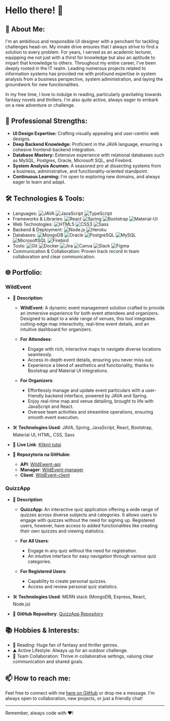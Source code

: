 
# Hello there! 👋

## 🤵 About Me:

I'm an ambitious and responsible UI designer with a penchant for tackling challenges head-on. My innate drive ensures that I always strive to find a solution to every problem. For years, I served as an academic lecturer, equipping me not just with a thirst for knowledge but also an aptitude to impart that knowledge to others. Throughout my entire career, I've been deeply rooted in the IT realm. Leading numerous projects related to information systems has provided me with profound expertise in system analysis from a business perspective, system administration, and laying the groundwork for new functionalities.

In my free time, I love to indulge in reading, particularly gravitating towards fantasy novels and thrillers. I'm also quite active, always eager to embark on a new adventure or challenge.

## 💼 Professional Strengths:

- **UI Design Expertise:** Crafting visually appealing and user-centric web designs.
- **Deep Backend Knowledge:** Proficient in the JAVA language, ensuring a cohesive frontend-backend integration.
- **Database Mastery:** Extensive experience with relational databases such as MySQL, Postgres, Oracle, Microsoft SQL, and Firebird. 
- **System Analysis Acumen:** A seasoned pro at dissecting systems from a business, administrative, and functionality-oriented standpoint.
- **Continuous Learning:** I'm open to exploring new domains, and always eager to learn and adapt.
  
## 🛠️ Technologies & Tools:

- Languages: ![JAVA](https://img.shields.io/badge/Java-ED8B00?style=for-the-badge&logo=java&logoColor=white) ![JavaScript](https://img.shields.io/badge/JavaScript-F7DF1E?style=for-the-badge&logo=javascript&logoColor=black)  ![TypeScript](https://img.shields.io/badge/TypeScript-007ACC?style=for-the-badge&logo=typescript&logoColor=white)
- Frameworks & Libraries: ![React](https://img.shields.io/badge/React-20232A?style=for-the-badge&logo=react&logoColor=61DAFB)  ![Spring](https://img.shields.io/badge/Spring-6DB33F?style=for-the-badge&logo=spring&logoColor=white) ![Bootstrap](https://img.shields.io/badge/Bootstrap-7952B3?style=for-the-badge&logo=bootstrap&logoColor=white) ![Material-UI](https://img.shields.io/badge/Material--UI-0081CB?style=for-the-badge&logo=material-ui&logoColor=white)
- Web Technologies: ![HTML5](https://img.shields.io/badge/HTML5-E34F26?style=for-the-badge&logo=html5&logoColor=white) ![CSS3](https://img.shields.io/badge/CSS3-1572B6?style=for-the-badge&logo=css3&logoColor=white)  ![Sass](https://img.shields.io/badge/Sass-CC6699?style=for-the-badge&logo=sass&logoColor=white)
- Backend & Deployment: ![Node.js](https://img.shields.io/badge/Node.js-339933?style=for-the-badge&logo=nodedotjs&logoColor=white) ![Heroku](https://img.shields.io/badge/Heroku-430098?style=for-the-badge&logo=heroku&logoColor=white)
- Databases: ![MongoDB](https://img.shields.io/badge/MongoDB-4EA94B?style=for-the-badge&logo=mongodb&logoColor=white) ![Oracle](https://img.shields.io/badge/Oracle-F80000?style=for-the-badge&logo=oracle&logoColor=white) ![PostgreSQL](https://img.shields.io/badge/PostgreSQL-316192?style=for-the-badge&logo=postgresql&logoColor=white) ![MySQL](https://img.shields.io/badge/MySQL-00000F?style=for-the-badge&logo=mysql&logoColor=white) ![MicrosoftSQL](https://img.shields.io/badge/Microsoft_SQL_Server-CC2927?style=for-the-badge&logo=microsoft-sql-server&logoColor=white) ![Firebird](https://img.shields.io/badge/Firebird-B22222?style=for-the-badge)
- Tools: ![Git](https://img.shields.io/badge/Git-F05032?style=for-the-badge&logo=git&logoColor=white) ![Docker](https://img.shields.io/badge/Docker-2496ED?style=for-the-badge&logo=docker&logoColor=white) ![Jira](https://img.shields.io/badge/Jira-0052CC?style=for-the-badge&logo=jira-software&logoColor=white) ![Canva](https://img.shields.io/badge/Canva-00C4CC?style=for-the-badge&logo=canva&logoColor=white) ![Slack](https://img.shields.io/badge/Slack-4A154B?style=for-the-badge&logo=slack&logoColor=white) ![Figma](https://img.shields.io/badge/Figma-F24E1E?style=for-the-badge&logo=figma&logoColor=white) 
- Communication & Collaboration: Proven track record in team collaboration and clear communication.

## 🌐 Portfolio:

### WildEvent
- 📝 **Description**: 
  - **WildEvent**: A dynamic event management solution crafted to provide an immersive experience for both event attendees and organizers. Designed to adapt to a wide range of venues, this tool integrates cutting-edge map interactivity, real-time event details, and an intuitive dashboard for organizers. 

  - **For Attendees**:
    - Engage with rich, interactive maps to navigate diverse locations seamlessly.
    - Access in-depth event details, ensuring you never miss out.
    - Experience a blend of aesthetics and functionality, thanks to Bootstrap and Material UI integrations.

  - **For Organizers**:
    - Effortlessly manage and update event particulars with a user-friendly backend interface, powered by JAVA and Spring.
    - Enjoy real-time map and venue detailing, brought to life with JavaScript and React.
    - Oversee team activities and streamline operations, ensuring smooth event execution.

- 🛠️ **Technologies Used**: JAVA, Spring, JavaScript, React, Bootstrap, Material UI, HTML, CSS, Sass

- 🔗 **Live Link**: [Kliknij tutaj](link_do_strony) 
   
-   📁 **Repozytoria na GitHubie**:
    
    -   **API**: [WildEwent-api](https://github.com/ArtIPok/WildEvent-api)
    -   **Manager**: [WildEvent-manager](https://github.com/ArtIPok/WildEvent-manager.git)
    -   **Client**: [WildEvent-client](https://github.com/ArtIPok/WildEvent-client.git)

### QuizzApp

- 📝 **Description**: 
  - **QuizzApp**: An interactive quiz application offering a wide range of quizzes across diverse subjects and categories. It allows users to engage with quizzes without the need for signing up. Registered users, however, have access to added functionalities like creating their own quizzes and viewing statistics.

  - **For All Users**:
    - Engage in any quiz without the need for registration.
    - An intuitive interface for easy navigation through various quiz categories.

  - **For Registered Users**:
    - Capability to create personal quizzes.
    - Access and review personal quiz statistics.

- 🛠️ **Technologies Used**: MERN stack (MongoDB, Express, React, Node.js)

- 📁 **GitHub Repository**: [QuizzApp Repository](https://github.com/ArtIPok/QizzApp.git)

## 📚 Hobbies & Interests:

- 📖 Reading: Huge fan of fantasy and thriller genres.
- ⛰️ Active Lifestyle: Always up for an outdoor challenge.
- 🤝 Team Collaboration: Thrive in collaborative settings, valuing clear communication and shared goals.

## 📫 How to reach me:
Feel free to connect with me [here on GitHub](https://github.com/artipok) or drop me a message. I'm always open to collaboration, new projects, or just a friendly chat!

---

Remember, always code with ❤️!
